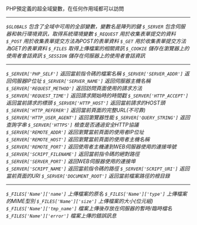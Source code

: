 PHP預定義的超全域變數，在任何作用域都可以訪問

***

*`$GLOBALS` 包含了全域中可用的全部變數，變數名是陣列的鍵*
*`$_SERVER` 包含伺服器和執行環境資訊，取得系統環境變數*
*`$_REQUEST` 用於收集表單提交的資料*
*`$_POST` 用於收集表單提交方法為POST的表單資料*
*`$_GET` 用於收集表單提交方法為GET的表單資料*
*`$_FILES` 取得上傳檔案的相關資訊*
*`$_COOKIE` 儲存在瀏覽器上的使用者會話資訊*
*`$_SESSION` 儲存在伺服器上的使用者會話資訊*

***

*`$_SERVER['PHP_SELF']` 返回當前指令碼的檔案名稱*
*`$_SERVER['SERVER_ADDR']` 返回伺服器IP位址*
*`$_SERVER['SERVER_NAME']` 返回伺服器主機名稱*
*`$_SERVER['REQUEST_METHOD']` 返回訪問頁面使用的請求方法*
*`$_SERVER['REQUEST_TIME']` 返回請求開始時的時間戳*
*`$_SERVER['HTTP_ACCEPT']` 返回當前請求的標頭*
*`$_SERVER['HTTP_HOST']` 返回當前請求的HOST頭*
*`$_SERVER['HTTP_REFERER']` 返回當前頁面的完整URL(不可靠)*
*`$_SERVER['HTTP_USER_AGENT']` 返回瀏覽器性能*
*`$_SERVER['QUERY_STRING']` 返回查詢字串*
*`$_SERVER['HTTPS']` 檢查是否通過安全HTTP協議*
*`$_SERVER['REMOTE_ADDR']` 返回瀏覽當前頁面的使用者IP位址*
*`$_SERVER['REMOTE_HOST']` 返回瀏覽當前頁面的使用者主機名稱*
*`$_SERVER['REMOTE_PORT']` 返回使用者主機連到WEB伺服器使用的連接埠號*
*`$_SERVER['SCRIPT_FILENAME']` 返回當前指令碼的絕對路徑*
*`$_SERVER['SERVER_PORT']` 返回WEB伺服器使用的連接埠*
*`$_SERVER['SCRIPT_NAME']` 返回當前指令碼的路徑*
*`$_SERVER['SCRIPT_URI']` 返回當前頁面的URI*
*`$_SERVER['DOCUMENT_ROOT']` 返回當前檔案路徑的根目錄*

***

*`$_FILES['Name']['name']` 上傳檔案的原名*
*`$_FILES['Name']['type']` 上傳檔案的MIME型別*
*`$_FILES['Name']['size']` 上傳檔案的大小(位元組)*
*`$_FILES['Name']['tmp_name']` 檔案上傳後存放在伺服器的暫時/臨時檔名*
*`$_FILES['Name']['error']` 檔案上傳的錯誤訊息*